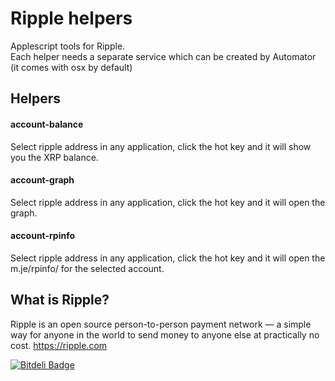 Ripple helpers
=============

Applescript tools for Ripple.  
Each helper needs a separate service which can be created by Automator (it comes with osx by default)

## Helpers
#### account-balance
Select ripple address in any application, click the hot key and it will show you the XRP balance.

#### account-graph
Select ripple address in any application, click the hot key and it will open the graph.

#### account-rpinfo
Select ripple address in any application, click the hot key and it will open the m.je/rpinfo/ for the selected account.

## What is Ripple?

Ripple is an open source person-to-person payment network — a simple way for anyone in the world to send money to anyone else at practically no cost. https://ripple.com



[![Bitdeli Badge](https://d2weczhvl823v0.cloudfront.net/vhpoet/ripple-helpers/trend.png)](https://bitdeli.com/free "Bitdeli Badge")

